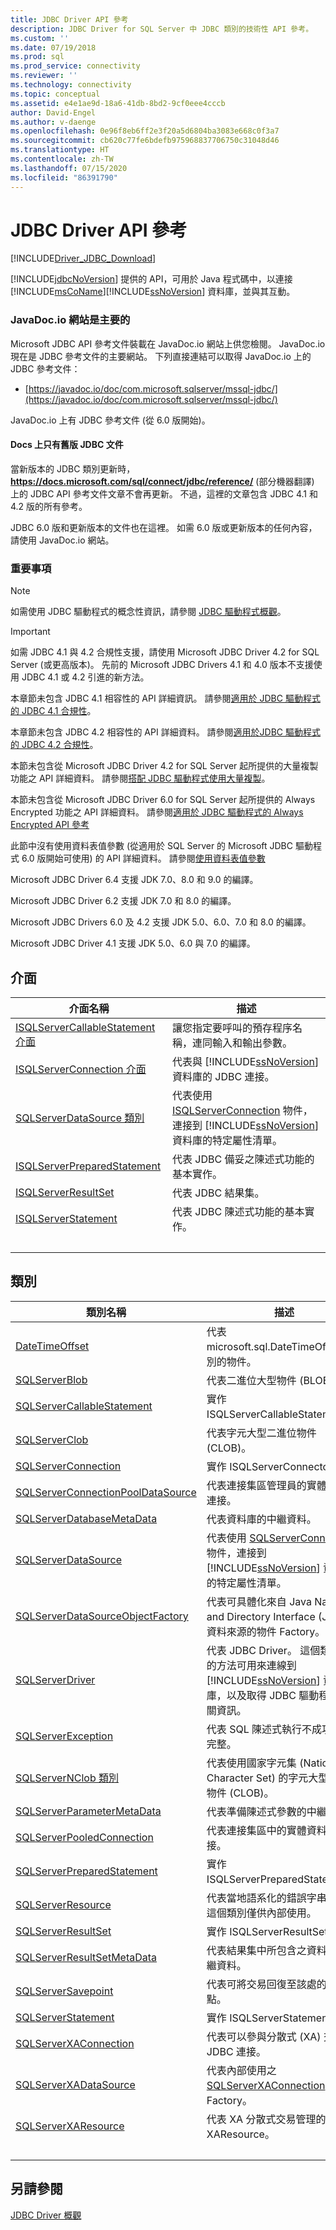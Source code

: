 ```yaml
---
title: JDBC Driver API 參考
description: JDBC Driver for SQL Server 中 JDBC 類別的技術性 API 參考。
ms.custom: ''
ms.date: 07/19/2018
ms.prod: sql
ms.prod_service: connectivity
ms.reviewer: ''
ms.technology: connectivity
ms.topic: conceptual
ms.assetid: e4e1ae9d-18a6-41db-8bd2-9cf0eee4cccb
author: David-Engel
ms.author: v-daenge
ms.openlocfilehash: 0e96f8eb6ff2e3f20a5d6804ba3083e668c0f3a7
ms.sourcegitcommit: cb620c77fe6bdefb975968837706750c31048d46
ms.translationtype: HT
ms.contentlocale: zh-TW
ms.lasthandoff: 07/15/2020
ms.locfileid: "86391790"
---
```

# <a name="jdbc-driver-api-reference"></a>JDBC Driver API 參考

[!INCLUDE[Driver_JDBC_Download](../../../includes/driver_jdbc_download.md)]

[!INCLUDE[jdbcNoVersion](../../../includes/jdbcnoversion_md.md)] 提供的 API，可用於 Java 程式碼中，以連接 [!INCLUDE[msCoName](../../../includes/msconame_md.md)][!INCLUDE[ssNoVersion](../../../includes/ssnoversion-md.md)] 資料庫，並與其互動。



### <a name="javadocio-website-is-primary"></a>JavaDoc.io 網站是主要的

Microsoft JDBC API 參考文件裝載在 JavaDoc.io 網站上供您檢閱。 JavaDoc.io 現在是 JDBC 參考文件的主要網站。 下列直接連結可以取得 JavaDoc.io 上的 JDBC 參考文件：

- [https://javadoc.io/doc/com.microsoft.sqlserver/mssql-jdbc/](https://javadoc.io/doc/com.microsoft.sqlserver/mssql-jdbc/)

JavaDoc.io 上有 JDBC 參考文件 (從 6.0 版開始)。

#### <a name="only-legacy-jdbc-documentation-is-here-on-docs"></a>Docs 上只有舊版 JDBC 文件

當新版本的 JDBC 類別更新時， **https://docs.microsoft.com/sql/connect/jdbc/reference/** \(部分機器翻譯\) 上的 JDBC API 參考文件文章不會再更新。 不過，這裡的文章包含 JDBC 4.1 和 4.2 版的所有參考。

JDBC 6.0 版和更新版本的文件也在這裡。 如需 6.0 版或更新版本的任何內容，請使用 JavaDoc.io 網站。



### <a name="important-notes"></a>重要事項

> [!NOTE]  
>  如需使用 JDBC 驅動程式的概念性資訊，請參閱 [JDBC 驅動程式概觀](../../../connect/jdbc/overview-of-the-jdbc-driver.md)。  
  
> [!IMPORTANT]  
>  如需 JDBC 4.1 與 4.2 合規性支援，請使用 Microsoft JDBC Driver 4.2 for SQL Server (或更高版本)。 先前的 Microsoft JDBC Drivers 4.1 和 4.0 版本不支援使用 JDBC 4.1 或 4.2 引進的新方法。  
>   
>  本章節未包含 JDBC 4.1 相容性的 API 詳細資訊。 請參閱[適用於 JDBC 驅動程式的 JDBC 4.1 合規性](../../../connect/jdbc/jdbc-4-1-compliance-for-the-jdbc-driver.md)。  
>   
>  本章節未包含 JDBC 4.2 相容性的 API 詳細資料。 請參閱[適用於JDBC 驅動程式的 JDBC 4.2 合規性](../../../connect/jdbc/jdbc-4-2-compliance-for-the-jdbc-driver.md)。  
>   
>  本節未包含從 Microsoft JDBC Driver 4.2 for SQL Server 起所提供的大量複製功能之 API 詳細資料。 請參閱[搭配 JDBC 驅動程式使用大量複製](../../../connect/jdbc/using-bulk-copy-with-the-jdbc-driver.md)。  
>   
>  本節未包含從 Microsoft JDBC Driver 6.0 for SQL Server 起所提供的 Always Encrypted 功能之 API 詳細資料。 請參閱[適用於 JDBC 驅動程式的 Always Encrypted API 參考](../../../connect/jdbc/always-encrypted-api-reference-for-the-jdbc-driver.md)  
>   
>  此節中沒有使用資料表值參數 (從適用於 SQL Server 的 Microsoft JDBC 驅動程式 6.0 版開始可使用) 的 API 詳細資料。 請參閱[使用資料表值參數](../../../connect/jdbc/using-table-valued-parameters.md)  
>   
>  Microsoft JDBC Driver 6.4 支援 JDK 7.0、8.0 和 9.0 的編譯。  
>   
>  Microsoft JDBC Driver 6.2 支援 JDK 7.0 和 8.0 的編譯。  
>   
>  Microsoft JDBC Drivers 6.0 及 4.2 支援 JDK 5.0、6.0、7.0 和 8.0 的編譯。  
>   
>  Microsoft JDBC Driver 4.1 支援 JDK 5.0、6.0 與 7.0 的編譯。  



## <a name="interfaces"></a>介面  
  
|介面名稱|描述|  
|--------------------|-----------------|  
|[ISQLServerCallableStatement 介面](../../../connect/jdbc/reference/isqlservercallablestatement-interface.md)|讓您指定要呼叫的預存程序名稱，連同輸入和輸出參數。|  
|[ISQLServerConnection 介面](../../../connect/jdbc/reference/isqlserverconnection-interface.md)|代表與 [!INCLUDE[ssNoVersion](../../../includes/ssnoversion-md.md)] 資料庫的 JDBC 連接。|  
|[SQLServerDataSource 類別](../../../connect/jdbc/reference/sqlserverdatasource-class.md)|代表使用 [ISQLServerConnection](../../../connect/jdbc/reference/sqlserverconnection-class.md) 物件，連接到 [!INCLUDE[ssNoVersion](../../../includes/ssnoversion-md.md)] 資料庫的特定屬性清單。|  
|[ISQLServerPreparedStatement](../../../connect/jdbc/reference/isqlserverpreparedstatement-interface.md)|代表 JDBC 備妥之陳述式功能的基本實作。|  
|[ISQLServerResultSet](../../../connect/jdbc/reference/isqlserverresultset-interface.md)|代表 JDBC 結果集。|  
|[ISQLServerStatement](../../../connect/jdbc/reference/isqlserverstatement-interface.md)|代表 JDBC 陳述式功能的基本實作。|
| &nbsp; | &nbsp; |


  
## <a name="classes"></a>類別  
  
|類別名稱|描述|  
|----------------|-----------------|  
|[DateTimeOffset](../../../connect/jdbc/reference/datetimeoffset-class.md)|代表 microsoft.sql.DateTimeOffset 型別的物件。|  
|[SQLServerBlob](../../../connect/jdbc/reference/sqlserverblob-class.md)|代表二進位大型物件 (BLOB)。|  
|[SQLServerCallableStatement](../../../connect/jdbc/reference/sqlservercallablestatement-class.md)|實作 ISQLServerCallableStatement。|  
|[SQLServerClob](../../../connect/jdbc/reference/sqlserverclob-class.md)|代表字元大型二進位物件 (CLOB)。|  
|[SQLServerConnection](../../../connect/jdbc/reference/sqlserverconnection-class.md)|實作 ISQLServerConnectopn。|  
|[SQLServerConnectionPoolDataSource](../../../connect/jdbc/reference/sqlserverconnectionpooldatasource-class.md)|代表連接集區管理員的實體資料庫連接。|  
|[SQLServerDatabaseMetaData](../../../connect/jdbc/reference/sqlserverdatabasemetadata-class.md)|代表資料庫的中繼資料。|  
|[SQLServerDataSource](../../../connect/jdbc/reference/isqlserverdatasource-interface.md)|代表使用 [SQLServerConnection](../../../connect/jdbc/reference/sqlserverconnection-class.md) 物件，連接到 [!INCLUDE[ssNoVersion](../../../includes/ssnoversion-md.md)] 資料庫的特定屬性清單。|  
|[SQLServerDataSourceObjectFactory](../../../connect/jdbc/reference/sqlserverdatasourceobjectfactory-class.md)|代表可具體化來自 Java Naming and Directory Interface (JNDI) 之資料來源的物件 Factory。|  
|[SQLServerDriver](../../../connect/jdbc/reference/sqlserverdriver-class.md)|代表 JDBC Driver。 這個類別包含的方法可用來連線到 [!INCLUDE[ssNoVersion](../../../includes/ssnoversion-md.md)] 資料庫，以及取得 JDBC 驅動程式的相關資訊。|  
|[SQLServerException](../../../connect/jdbc/reference/sqlserverexception-class.md)|代表 SQL 陳述式執行不成功或不完整。|  
|[SQLServerNClob 類別](../../../connect/jdbc/reference/sqlservernclob-class.md)|代表使用國家字元集 (National Character Set) 的字元大型二進位物件 (CLOB)。|  
|[SQLServerParameterMetaData](../../../connect/jdbc/reference/sqlserverparametermetadata-class.md)|代表準備陳述式參數的中繼資料。|  
|[SQLServerPooledConnection](../../../connect/jdbc/reference/sqlserverpooledconnection-class.md)|代表連接集區中的實體資料庫連接。|  
|[SQLServerPreparedStatement](../../../connect/jdbc/reference/sqlserverpreparedstatement-class.md)|實作 ISQLServerPreparedStatement。|  
|[SQLServerResource](../../../connect/jdbc/reference/sqlserverresource-class.md)|代表當地語系化的錯誤字串資源。 這個類別僅供內部使用。|  
|[SQLServerResultSet](../../../connect/jdbc/reference/sqlserverresultset-class.md)|實作 ISQLServerResultSet。|  
|[SQLServerResultSetMetaData](../../../connect/jdbc/reference/sqlserverresultsetmetadata-class.md)|代表結果集中所包含之資料行的中繼資料。|  
|[SQLServerSavepoint](../../../connect/jdbc/reference/sqlserversavepoint-class.md)|代表可將交易回復至該處的檢查點。|  
|[SQLServerStatement](../../../connect/jdbc/reference/sqlserverstatement-class.md)|實作 ISQLServerStatement。|  
|[SQLServerXAConnection](../../../connect/jdbc/reference/sqlserverxaconnection-class.md)|代表可以參與分散式 (XA) 交易的 JDBC 連接。|  
|[SQLServerXADataSource](../../../connect/jdbc/reference/sqlserverxadatasource-class.md)|代表內部使用之 [SQLServerXAConnection](../../../connect/jdbc/reference/sqlserverxaconnection-class.md) 物件的 Factory。|  
|[SQLServerXAResource](../../../connect/jdbc/reference/sqlserverxaresource-class.md)|代表 XA 分散式交易管理的 XAResource。|
| &nbsp; | &nbsp; |



## <a name="see-also"></a>另請參閱  
 [JDBC Driver 概觀](../../../connect/jdbc/overview-of-the-jdbc-driver.md)

